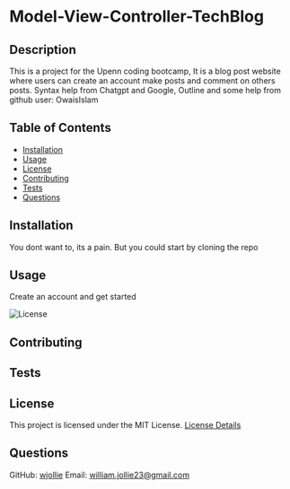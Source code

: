 # Model-View-Controller-TechBlog

## Description
This is a project for the Upenn coding bootcamp, It is a blog post website where users can create an account make posts and comment on others posts. Syntax help from Chatgpt and Google, Outline and some help from github user: OwaisIslam

## Table of Contents
- [Installation](#installation)
- [Usage](#usage)
- [License](#license)
- [Contributing](#contributing)
- [Tests](#tests)
- [Questions](#questions)

## Installation
You dont want to, its a pain. But you could start by cloning the repo

## Usage
Create an account and get started

![License](https://img.shields.io/badge/License-MIT-blue.svg)

## Contributing


## Tests


## License
This project is licensed under the MIT License. [License Details](https://example.com/license/MIT)

## Questions
GitHub: [wjollie](https://github.com/wjollie)
Email: william.jollie23@gmail.com
